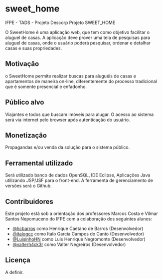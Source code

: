 # sweet_home
IFPE - TADS - Projeto Descorp
Projeto SWEET_HOME

O SweetHome é uma aplicação web, que tem como objetivo facilitar o aluguel de casas. A aplicação deve prover uma tela de pesquisas para aluguel de casas, onde o usuário poderá pesquisar, ordenar e detalhar casas e suas propriedades.

## Motivação
o SweetHome permite realizar buscas para aluguéis de casas e apartamentos de maneira on-line, diferentemente do processo tradicional que é somente presencial e enfadonho.

## Público alvo
Viajantes e todos que buscam imóveis para alugar. O acesso ao sistema será via internet pelo browser após autenticação do usuário.

## Monetização
Propagandas e/ou venda da solução para o sistema público.

## Ferramental utilizado
Será utilizado banco de dados OpenSQL, IDE Eclipse, Aplicações Java utilizando JSP/JSF para o front-end. A ferramenta de gerenciamento de versões será o Github.

## Contribuidores
Este projeto está sob a orientação dos professores Marcos Costa e Vilmar Santos Nepomuceno do IFPE com a colaboração dos seguintes alunos:
- [@hcbarros](https://github.com/hcbarros) como Henrique Caetano de Barros (Desenvolvedor)
- [@italogcc](https://github.com/italogcc) como Italo Garcia Campos do Canto (Desenvolvedor)
- [@LuisinhoHN](https://github.com/LuisinhoHN) como Luis Henrique Negromonte (Desenvolvedor)
- [@valterh4ck3r](https://github.com/valterh4ck3r) como Valter Negreiros (Desenvolvedor)

## Licença
A definir.
